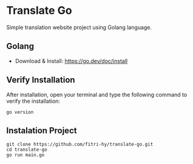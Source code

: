 # Translate Go

Simple translation website project using Golang language.

## Golang
- Download & Install: https://go.dev/doc/install

## Verify Installation

After installation, open your terminal and type the following command to verify the installation:

```
go version
```

## Instalation Project

```
git clone https://github.com/fitri-hy/translate-go.git
cd translate-go
go run main.go
```
